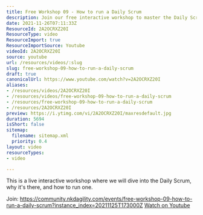 ```yaml
---
title: Free Workshop 09 - How to run a Daily Scrum
description: Join our free interactive workshop to master the Daily Scrum! Learn its purpose and how to run it effectively. Don't miss out!
date: 2021-11-26T07:11:33Z
ResourceId: 2A2OCRXZ20I
ResourceType: video
ResourceImport: true
ResourceImportSource: Youtube
videoId: 2A2OCRXZ20I
source: youtube
url: /resources/videos/:slug
slug: free-workshop-09-how-to-run-a-daily-scrum
draft: true
canonicalUrl: https://www.youtube.com/watch?v=2A2OCRXZ20I
aliases:
- /resources/videos/2A2OCRXZ20I
- /resources/videos/free-workshop-09-how-to-run-a-daily-scrum
- /resources/free-workshop-09-how-to-run-a-daily-scrum
- /resources/2A2OCRXZ20I
preview: https://i.ytimg.com/vi/2A2OCRXZ20I/maxresdefault.jpg
duration: 5694
isShort: false
sitemap:
  filename: sitemap.xml
  priority: 0.4
layout: video
resourceTypes:
- video

---
```

 This is a live interactive workshop where we will dive into the Daily Scrum, why it's there, and how to run one.

Join: https://community.nkdagility.com/events/free-workshop-09-how-to-run-a-daily-scrum?instance_index=20211125T173000Z 
 [Watch on Youtube](https://www.youtube.com/watch?v=2A2OCRXZ20I)
